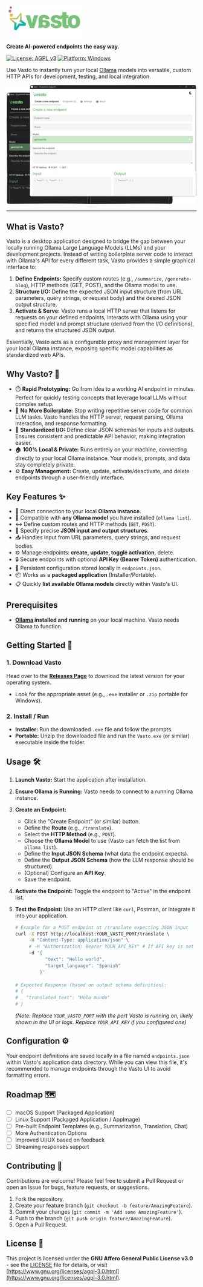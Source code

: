 <img src="https://raw.githubusercontent.com/calmstate/vasto/refs/heads/main/assets/logo.png" alt="Vasto Logo" width="200">

**Create AI-powered endpoints the easy way.**

[![License: AGPL v3](https://img.shields.io/badge/License-AGPL%20v3-blue.svg)](https://www.gnu.org/licenses/agpl-3.0)
[![Platform: Windows](https://img.shields.io/badge/Platform-Windows-lightgrey.svg)](#) <!-- Add other platforms later -->
<!-- Add other badges as needed: build status, version, etc. -->

Use Vasto to instantly turn your local [Ollama](https://ollama.com/) models into versatile, custom HTTP APIs for development, testing, and local integration.

![Vasto Application Screenshot](https://raw.githubusercontent.com/calmstate/vasto/refs/heads/main/assets/app.png)

---

## What is Vasto?

Vasto is a desktop application designed to bridge the gap between your locally running Ollama Large Language Models (LLMs) and your development projects. Instead of writing boilerplate server code to interact with Ollama's API for every different task, Vasto provides a simple graphical interface to:

1.  **Define Endpoints:** Specify custom routes (e.g., `/summarize`, `/generate-blog`), HTTP methods (GET, POST), and the Ollama model to use.
2.  **Structure I/O:** Define the expected JSON input structure (from URL parameters, query strings, or request body) and the desired JSON output structure.
3.  **Activate & Serve:** Vasto runs a local HTTP server that listens for requests on your defined endpoints, interacts with Ollama using your specified model and prompt structure (derived from the I/O definitions), and returns the structured JSON output.

Essentially, Vasto acts as a configurable proxy and management layer for your local Ollama instance, exposing specific model capabilities as standardized web APIs.

## Why Vasto? 🤔

*   ⏱️ **Rapid Prototyping:** Go from idea to a working AI endpoint in minutes. Perfect for quickly testing concepts that leverage local LLMs without complex setup.
*   🧩 **No More Boilerplate:** Stop writing repetitive server code for common LLM tasks. Vasto handles the HTTP server, request parsing, Ollama interaction, and response formatting.
*   🎯 **Standardized I/O:** Define clear JSON schemas for inputs and outputs. Ensures consistent and predictable API behavior, making integration easier.
*   🏠 **100% Local & Private:** Runs entirely on your machine, connecting directly to your local Ollama instance. Your models, prompts, and data stay completely private.
*   ⚙️ **Easy Management:** Create, update, activate/deactivate, and delete endpoints through a user-friendly interface.

## Key Features ✨

*   🔌 Direct connection to your local **Ollama instance**.
*   🧠 Compatible with **any Ollama model** you have installed (`ollama list`).
*   ↔️ Define custom routes and HTTP methods (`GET`, `POST`).
*   📝 Specify precise **JSON input and output structures**.
*   📥 Handles input from URL parameters, query strings, and request bodies.
*   ⚙️ Manage endpoints: **create, update, toggle activation**, delete.
*   🔒 Secure endpoints with optional **API Key (Bearer Token)** authentication.
*   💾 Persistent configuration stored locally in `endpoints.json`.
*   📦 Works as a **packaged application** (Installer/Portable).
*   📋 Quickly **list available Ollama models** directly within Vasto's UI.

## Prerequisites

*   **[Ollama](https://ollama.com/) installed and running** on your local machine. Vasto needs Ollama to function.

## Getting Started 🚀

### 1. Download Vasto

Head over to the **[Releases Page](https://github.com/calmstate/vasto/releases)** to download the latest version for your operating system.

*   Look for the appropriate asset (e.g., `.exe` installer or `.zip` portable for Windows).

### 2. Install / Run

*   **Installer:** Run the downloaded `.exe` file and follow the prompts.
*   **Portable:** Unzip the downloaded file and run the `Vasto.exe` (or similar) executable inside the folder.

## Usage 🛠️

1.  **Launch Vasto:** Start the application after installation.
2.  **Ensure Ollama is Running:** Vasto needs to connect to a running Ollama instance.
3.  **Create an Endpoint:**
    *   Click the "Create Endpoint" (or similar) button.
    *   Define the **Route** (e.g., `/translate`).
    *   Select the **HTTP Method** (e.g., `POST`).
    *   Choose the **Ollama Model** to use (Vasto can fetch the list from `ollama list`).
    *   Define the **Input JSON Schema** (what data the endpoint expects).
    *   Define the **Output JSON Schema** (how the LLM response should be structured).
    *   (Optional) Configure an **API Key**.
    *   Save the endpoint.
4.  **Activate the Endpoint:** Toggle the endpoint to "Active" in the endpoint list.
5.  **Test the Endpoint:** Use an HTTP client like `curl`, Postman, or integrate it into your application.

    ```bash
    # Example for a POST endpoint at /translate expecting JSON input
    curl -X POST http://localhost:YOUR_VASTO_PORT/translate \
         -H "Content-Type: application/json" \
         # -H "Authorization: Bearer YOUR_API_KEY" # If API key is set
         -d '{
               "text": "Hello world",
               "target_language": "Spanish"
             }'

    # Expected Response (based on output schema definition):
    # {
    #   "translated_text": "Hola mundo"
    # }
    ```
    *(Note: Replace `YOUR_VASTO_PORT` with the port Vasto is running on, likely shown in the UI or logs. Replace `YOUR_API_KEY` if you configured one)*

## Configuration ⚙️

Your endpoint definitions are saved locally in a file named `endpoints.json` within Vasto's application data directory. While you can view this file, it's recommended to manage endpoints through the Vasto UI to avoid formatting errors.

## Roadmap 🗺️

*   [ ] macOS Support (Packaged Application)
*   [ ] Linux Support (Packaged Application / AppImage)
*   [ ] Pre-built Endpoint Templates (e.g., Summarization, Translation, Chat)
*   [ ] More Authentication Options
*   [ ] Improved UI/UX based on feedback
*   [ ] Streaming responses support

## Contributing 🤝

Contributions are welcome! Please feel free to submit a Pull Request or open an Issue for bugs, feature requests, or suggestions.

1.  Fork the repository.
2.  Create your feature branch (`git checkout -b feature/AmazingFeature`).
3.  Commit your changes (`git commit -m 'Add some AmazingFeature'`).
4.  Push to the branch (`git push origin feature/AmazingFeature`).
5.  Open a Pull Request.

## License 📄

This project is licensed under the **GNU Affero General Public License v3.0** - see the [LICENSE](LICENSE) file for details, or visit [https://www.gnu.org/licenses/agpl-3.0.html](https://www.gnu.org/licenses/agpl-3.0.html).
